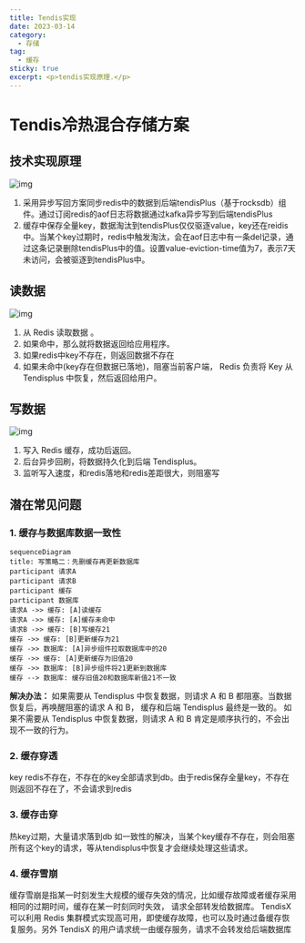 ```yaml
---
title: Tendis实现
date: 2023-03-14
category:
  - 存储
tag:
  - 缓存
sticky: true
excerpt: <p>tendis实现原理.</p>
---
```



# Tendis冷热混合存储方案

## 技术实现原理
![img](/images/tendis.webp)
1. 采用异步写回方案同步redis中的数据到后端tendisPlus（基于rocksdb）组件。通过订阅redis的aof日志将数据通过kafka异步写到后端tendisPlus
2. 缓存中保存全量key，数据淘汰到tendisPlus仅仅驱逐value，key还在reidis中。当某个key过期时，redis中触发淘汰，会在aof日志中有一条del记录，通过这条记录删除tendisPlus中的值。设置value-eviction-time值为7，表示7天未访问，会被驱逐到tendisPlus中。

## 读数据
![img](/images/tendis_write.webp)
1. 从 Redis 读取数据 。
2. 如果命中，那么就将数据返回给应用程序。
3. 如果redis中key不存在，则返回数据不存在
4. 如果未命中(key存在但数据已落地)，阻塞当前客户端， Redis 负责将 Key 从 Tendisplus 中恢复，然后返回给用户。

## 写数据
![img](/images/tendis_read.webp)
1. 写入 Redis 缓存，成功后返回。
2. 后台异步回刷，将数据持久化到后端 Tendisplus。
3. 监听写入速度，和redis落地和redis差距很大，则阻塞写


## 潜在常见问题
### 1. 缓存与数据库数据一致性
```mermaid
sequenceDiagram
title: 写策略二：先删缓存再更新数据库
participant 请求A
participant 请求B
participant 缓存
participant 数据库
请求A ->> 缓存: [A]读缓存 
请求A ->> 缓存: [A]缓存未命中 
请求B ->> 缓存: [B]写缓存21 
缓存 ->> 缓存: [B]更新缓存为21
缓存 ->> 数据库: [A]异步组件拉取数据库中的20 
缓存 ->> 缓存: [A]更新缓存为旧值20 
缓存 ->> 数据库: [B]异步组件将21更新到数据库
缓存 --> 数据库: 缓存旧值20和数据库新值21不一致
```
**解决办法：**
如果需要从 Tendisplus 中恢复数据，则请求 A 和 B 都阻塞。当数据恢复后，再唤醒阻塞的请求 A 和 B， 缓存和后端 Tendisplus 最终是一致的。
如果不需要从 Tendisplus 中恢复数据，则请求 A 和 B 肯定是顺序执行的，不会出现不一致的行为。

### 2. 缓存穿透
key redis不存在，不存在的key全部请求到db。由于redis保存全量key，不存在则返回不存在了，不会请求到redis
### 3. 缓存击穿
热key过期，大量请求落到db
如一致性的解决，当某个key缓存不存在，则会阻塞所有这个key的请求，等从tendisplus中恢复才会继续处理这些请求。

### 4. 缓存雪崩
缓存雪崩是指某一时刻发生大规模的缓存失效的情况，比如缓存故障或者缓存采用相同的过期时间，缓存在某一时刻同时失效， 请求全部转发给数据库。 TendisX 可以利用 Redis 集群模式实现高可用，即使缓存故障，也可以及时通过备缓存恢复服务。另外 TendisX 的用户请求统一由缓存服务，请求不会转发给后端数据库